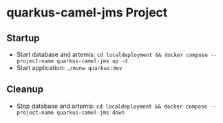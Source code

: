 # quarkus-camel-jms Project

## Startup
- Start database and artemis: `cd localdeployment && docker compose --project-name quarkus-camel-jms up -d`
- Start application: `./mvnw quarkus:dev`

## Cleanup
- Stop database and artemis: `cd localdeployment && docker compose --project-name quarkus-camel-jms down`